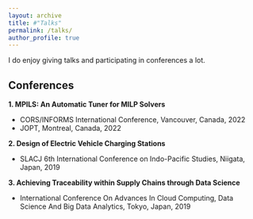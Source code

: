 ```yaml
---
layout: archive
title: #"Talks"
permalink: /talks/
author_profile: true
---
```


I do enjoy giving talks and participating in conferences a lot.

Conferences
------

**1. MPILS: An Automatic Tuner for MILP Solvers**
 - CORS/INFORMS International Conference, Vancouver, Canada, 2022
 - JOPT, Montreal, Canada, 2022

 **2. Design of Electric Vehicle Charging Stations**
 - SLACJ 6th International Conference on Indo-Pacific Studies, Niigata, Japan, 2019

 **3. Achieving Traceability within Supply Chains through Data Science**
 - International Conference On Advances In Cloud Computing, Data Science And Big Data Analytics, Tokyo, Japan, 2019